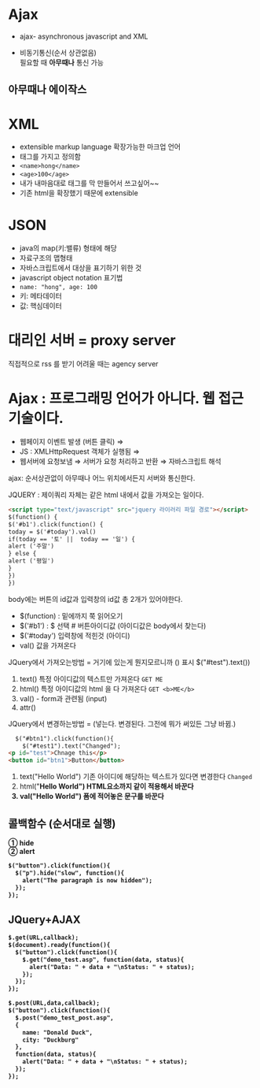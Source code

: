 # Ajax

- ajax- asynchronous javascript and XML

- 비동기통신(순서 상관없음) <br>
필요할 때 **아무때나** 통신 가능

## 아무때나 에이작스

# XML
- extensible markup language 확장가능한 마크업 언어 <br>
- 태그를 가지고 정의함
- `<name>hong</name>`
- `<age>100</age>`
- 내가 내마음대로 태그를 막 만들어서 쓰고싶어~~
- 기존 html을 확장했기 때문에 extensible

# JSON
- java의 map(키:밸류) 형태에 해당
- 자료구조의 맵형태
- 자바스크립트에서 대상을 표기하기 위한 것
- javascript object notation 표기법
- `name: "hong", age: 100`
- 키: 메타데이터
- 값: 핵심데이터

# 대리인 서버 = proxy server
직접적으로 rss 를 받기 어려울 때는 agency server


# Ajax : 프로그래밍 언어가 아니다. 웹 접근 기술이다.

- 웹페이지 이벤트 발생 (버튼 클릭) ⇒ 
- JS : XMLHttpRequest 객체가 실행됨 ⇒
- 웹서버에 요청보냄 ⇒ 서버가 요청 처리하고 반환 ⇒ 자바스크립트 해석


ajax: 순서상관없이 아무때나 어느 위치에서든지 서버와 통신한다.

JQUERY : 제이쿼리 자체는 같은 html 내에서 값을 가져오는 일이다.

```html
<script type="text/javascript" src="jquery 라이러리 파일 경로"></script>
$(function() {
$('#b1').click(function() {
today = $('#today').val()
if(today == '토' ||  today == '일') {
alert ('주말')
} else {
alert ('평일')
}
})
})
```



body에는 버튼의 id값과 입력창의 id값 총 2개가 있어야한다.

- $(function) : 밑에까지 쭉 읽어오기
- $('#b1') : $ 선택 # 버튼아이디값 (아이디값은 body에서 찾는다)
- $('#today') 입력창에 적힌것 (아이디)
- val() 값을 가져온다

JQuery에서 가져오는방법 = 거기에 있는게 뭔지모르니까 () 표시
$("#test").text())

1. text() 특정 아이디값의 텍스트만 가져온다   `GET ME`
2. html() 특정 아이디값의 html 을 다 가져온다  `GET <b>ME</b> `
3. val() - form과 관련됨 (input)
4. attr() 

JQuery에서 변경하는방법 = (넣는다. 변경된다. 그전에 뭐가 써있든 그냥 바뀜.)

```html
  $("#btn1").click(function(){
    $("#test1").text("Changed");
<p id="test">Chnage this</p>
<button id="btn1">Button</button>
```

1. text("Hello World") 기존 아이디에 해당하는 텍스트가 있다면 변경한다  `Changed`
2. html("<b>Hello World<b>") HTML요소까지 같이 적용해서 바꾼다
3. val("Hello World") 폼에 적어놓은 문구를 바꾼다

## 콜백함수 (순서대로 실행) 
① hide <br> ② alert
```html
$("button").click(function(){
  $("p").hide("slow", function(){
	alert("The paragraph is now hidden");
  });
});
```

## JQuery+AJAX
```html
$.get(URL,callback);
$(document).ready(function(){
  $("button").click(function(){
    $.get("demo_test.asp", function(data, status){
      alert("Data: " + data + "\nStatus: " + status);
    });
  });
});
```

```html
$.post(URL,data,callback);
$("button").click(function(){
  $.post("demo_test_post.asp",
  {
	name: "Donald Duck",
	city: "Duckburg"
  },
  function(data, status){
    alert("Data: " + data + "\nStatus: " + status);
  });
});
```




